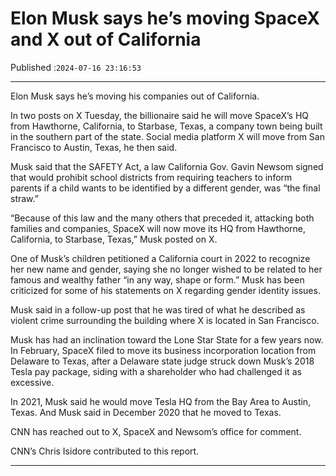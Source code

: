 # Elon Musk says he’s moving SpaceX and X out of California

Published :`2024-07-16 23:16:53`

---

Elon Musk says he’s moving his companies out of California.

In two posts on X Tuesday, the billionaire said he will move SpaceX’s HQ from Hawthorne, California, to Starbase, Texas, a company town being built in the southern part of the state. Social media platform X will move from San Francisco to Austin, Texas, he then said.

Musk said that the SAFETY Act, a law California Gov. Gavin Newsom signed that would prohibit school districts from requiring teachers to inform parents if a child wants to be identified by a different gender, was “the final straw.”

“Because of this law and the many others that preceded it, attacking both families and companies, SpaceX will now move its HQ from Hawthorne, California, to Starbase, Texas,” Musk posted on X.

One of Musk’s children petitioned a California court in 2022 to recognize her new name and gender, saying she no longer wished to be related to her famous and wealthy father “in any way, shape or form.” Musk has been criticized for some of his statements on X regarding gender identity issues.

Musk said in a follow-up post that he was tired of what he described as violent crime surrounding the building where X is located in San Francisco.

Musk has had an inclination toward the Lone Star State for a few years now. In February, SpaceX filed to move its business incorporation location from Delaware to Texas, after a Delaware state judge struck down Musk’s 2018 Tesla pay package, siding with a shareholder who had challenged it as excessive.

In 2021, Musk said he would move Tesla HQ from the Bay Area to Austin, Texas. And Musk said in December 2020 that he moved to Texas.

CNN has reached out to X, SpaceX and Newsom’s office for comment.

CNN’s Chris Isidore contributed to this report.

---

